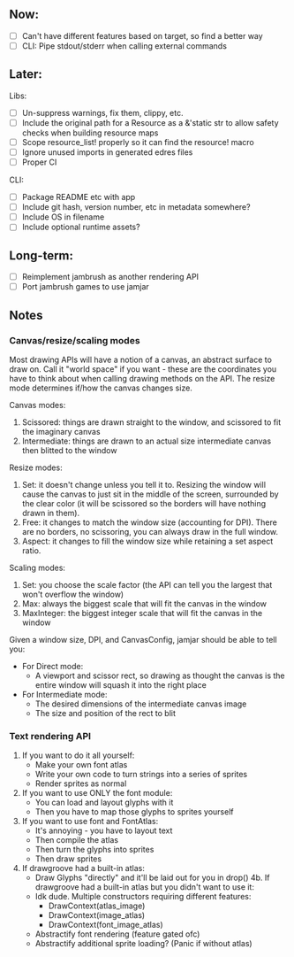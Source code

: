 ## Now:
- [ ] Can't have different features based on target, so find a better way
- [ ] CLI: Pipe stdout/stderr when calling external commands

## Later:
Libs:
- [ ] Un-suppress warnings, fix them, clippy, etc.
- [ ] Include the original path for a Resource as a &'static str to allow safety checks when building resource maps
- [ ] Scope resource_list! properly so it can find the resource! macro
- [ ] Ignore unused imports in generated edres files
- [ ] Proper CI

CLI:
- [ ] Package README etc with app
- [ ] Include git hash, version number, etc in metadata somewhere?
- [ ] Include OS in filename
- [ ] Include optional runtime assets?

## Long-term:
- [ ] Reimplement jambrush as another rendering API
- [ ] Port jambrush games to use jamjar

## Notes

### Canvas/resize/scaling modes

Most drawing APIs will have a notion of a canvas, an abstract surface to draw on. Call it "world space" if you want - these are the coordinates you have to think about when calling drawing methods on the API. The resize mode determines if/how the canvas changes size.

Canvas modes:
1. Scissored: things are drawn straight to the window, and scissored to fit the imaginary canvas
2. Intermediate: things are drawn to an actual size intermediate canvas then blitted to the window

Resize modes:
1. Set: it doesn't change unless you tell it to. Resizing the window will cause the canvas to just sit in the middle of the screen, surrounded by the clear color (it will be scissored so the borders will have nothing drawn in them).
2. Free: it changes to match the window size (accounting for DPI). There are no borders, no scissoring, you can always draw in the full window.
3. Aspect: it changes to fill the window size while retaining a set aspect ratio.

Scaling modes:
1. Set: you choose the scale factor (the API can tell you the largest that won't overflow the window)
2. Max: always the biggest scale that will fit the canvas in the window
3. MaxInteger: the biggest integer scale that will fit the canvas in the window

Given a window size, DPI, and CanvasConfig, jamjar should be able to tell you:
- For Direct mode:
    - A viewport and scissor rect, so drawing as thought the canvas is the entire window will squash it into the right place
- For Intermediate mode:
    - The desired dimensions of the intermediate canvas image
    - The size and position of the rect to blit

### Text rendering API

1.  If you want to do it all yourself:
    - Make your own font atlas
    - Write your own code to turn strings into a series of sprites
    - Render sprites as normal
2.  If you want to use ONLY the font module:
    - You can load and layout glyphs with it
    - Then you have to map those glyphs to sprites yourself
3.  If you want to use font and FontAtlas:
    - It's annoying - you have to layout text
    - Then compile the atlas
    - Then turn the glyphs into sprites
    - Then draw sprites
4.  If drawgroove had a built-in atlas:
    - Draw Glyphs "directly" and it'll be laid out for you in drop()
4b. If drawgroove had a built-in atlas but you didn't want to use it:
    - Idk dude. Multiple constructors requiring different features:
        - DrawContext(atlas_image)
        - DrawContext(image_atlas)
        - DrawContext(font_image_atlas)
    - Abstractify font rendering (feature gated ofc)
    - Abstractify additional sprite loading? (Panic if without atlas)
